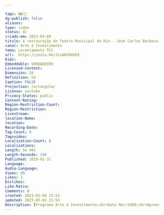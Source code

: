 ```yaml
---

tags: 🖼️/🎥️
dg-publish: false
aliases: 
type: video
status: 🟨️ 
criado-em: 2023-03-09
titulo: A restauração do Teatro Municipal do Rio - José Carlos Barbosa de Oliveira.
canal: Arte é Investimento
tema: Levantamento TCC 
url:  https://youtu.be/2ixANtN4kE8
Kids: 
Embeddable: VERDADEIRO
Licensed-Content: 
Dimension: 2d
Definition: hd
Caption: FALSE
Projection: rectangular
License: youtube
Privacy-Status: public
Content-Rating: 
Region-Restriction-Count: 
Region-Restriction: 
Livestream: 
location-Name: 
location: 
Recording-Date: 
Tag-Count: 0
Tagsvideo: 
Localization-Count: 0
Localizations: 
Length: 5m 40s
Length-Seconds: 340
Published: 2019-01-31
Language: 
Audio-Language: 
Views: 89
Likes: 1
Dislikes: 
Like-Ratio: 
Comments: 0
created: 2023-03-09 15:52
updated: 2023-05-01 21:53
Description: [Programa Arte é Investimento;<br>Data Mar/1989;<br>Apresentação Sergio Zobaran;<br>Produção Nelson Priori;<br>Resgate de Memória Jorge Priori.<br><br>Links<br>Teatro Municipal do Rio de Janeiro<br>www.theatromunicipal.rj.gov.br/<br><br> reliquiano.com/]
---
```

